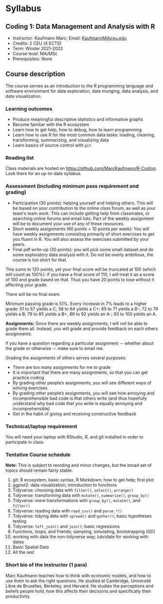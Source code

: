 # Syllabus

## Coding 1: Data Management and Analysis with R

- Instructor: Kaufmann Marc; Email: KaufmannM@ceu.edu
- Credits: 2 CEU (4 ECTS) 
- Term: Winder 2021-2022
- Course level:  MA/MSc
- Prerequisites: None

## Course description

The course serves as an introduction to the R programming language and software environment for data exploration, data munging, data analysis, and data visualization. 

### Learning outcomes

- Produce meaningful descriptive statistics and informative graphs
- Become familiar with the R ecosystem 
- Learn how to get help, how to debug, how to learn programming
- Learn how to use R for the most common data tasks: loading, cleaning, transforming, summarizing, and visualizing data
- Learn basics of source control with `git`

### Reading list

Class materials are hosted on https://github.com/MarcKaufmann/R-Coding. Look there for an up-to-date syllabus.

### Assessment (including minimum pass requirement and grading)

- Participation (30 points): helping yourself and helping others. This will be based on your contribution to the online class forum, as well as your team's team work. This can include getting help from classmates, or searching online forums and email lists. Part of the weekly assignment will be to document your use of any of these resources.
- Short weekly assignments (60 points = 10 points per week): You will have weekly assignments consisting primarily of short exercises to get you fluent in R. You will also assess the exercises submitted by your peers. 
- Final pdf write-up (30 points): you will pick some small dataset and do some exploratory data analysis with it. Do not be overly ambitious, the course is too short for that.

This sums to 120 points, yet your final score will be truncated at 100 (which will count as 100%): if you have a final score of 110, I will treat it as a score of 100 and grade based on that. Thus you have 20 points to lose without it affecting your grade. 

There will be no final exam. 

Minimum passing grade is 51%. Every increase in 7% leads to a higher grade: 51 to 57 yields a C; 58 to 64 yields a C+; 65 to 71 yields a B-; 72 to 78 yields a B; 79 to 85 yields a B+, 86 to 92 yields an A-; 93 to 100 yields an A.

**Assignments:** Since there are weekly assignments, I will not be able to grade them all. Instead, you will grade and provide feedback on each others assignments. 

If you have a question regarding a particular assignment -- whether about the grade or otherwise -- make sure to email me.

Grading the assignments of others serves several purposes:

- There are too many assignments for me to grade
- It is important that there are many assignments, so that you can get practice coding
- By grading other people’s assignments, you will see different ways of solving exercises
- By grading other people’s assignments, you will see how annoying and incomprehensible bad code is that others write (and thus hopefully understand why bad code that you write is equally annoying and incomprehensible)
- Get in the habit of giving and receiving constructive feedback

### Technical/laptop requirement

You will need your laptop with RStudio, R, and git installed in order to participate in class.

### Tentative Course schedule 

**Note:** This is subject to reording and minor changes, but the broad set of topics should remain fairly stable.

1. git; R ecosystem, basic syntax, R Markdown; how to get help; first plot
1. ggplot2: data visualization; introduction to functions
1. Tidyverse: choosing data with `filter()`, `select()`, `arrange()`
1. Tidyverse: transforming data with `mutate()`, `summarise()`, `group_by()`
1. Tidyverse: more transformations with `group_by()`, `mutate()`, and `filter()`
1. Tidyverse: reading data with `read_csv()` and `parse_*()`
1. Tidyverse: tidying data with `spread()` and `gather()`; basic hypotheses testing
1. Tidyverse: `left_join()` and `join()`; basic regressions
1. Functions, loops, and friends; sampling, simulating, bootstrapping (GD)
1. working with data the non-tidyverse way; lubridate for working with dates
1. Basic Spatial Data
1. All the rest

### Short bio of the instructor (1 para)

Marc Kaufmann teaches how to think with economic models, and how to use them to ask the right questions. He studied at Cambridge, Université Libre de Bruxelles, Berkeley, and Harvard. He studies the perceptions and beliefs people hold, how this affects their decisions and specifically their productivity.

